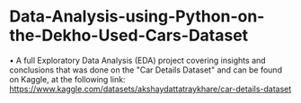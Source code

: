 # Data-Analysis-using-Python-on-the-Dekho-Used-Cars-Dataset

•	A full Exploratory Data Analysis (EDA) project covering insights and conclusions that was done on the "Car Details Dataset" and can be found on Kaggle, at the following link:<br>
https://www.kaggle.com/datasets/akshaydattatraykhare/car-details-dataset

